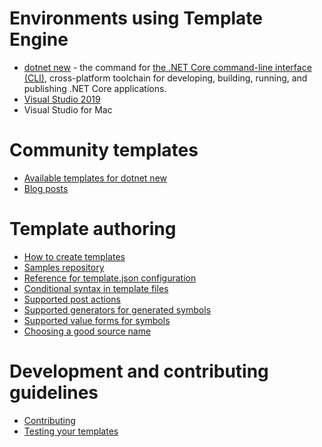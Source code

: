 # Environments using Template Engine
- [dotnet new](https://docs.microsoft.com/dotnet/core/tools/dotnet-new) - the command for [the .NET Core command-line interface (CLI)](https://docs.microsoft.com/dotnet/core/tools/), cross-platform toolchain for developing, building, running, and publishing .NET Core applications.
- [Visual Studio 2019](https://devblogs.microsoft.com/dotnet/net-cli-templates-in-visual-studio) 
- Visual Studio for Mac

# Community templates
- [Available templates for dotnet new](https://github.com/dotnet/templating/wiki/Available-templates-for-dotnet-new)
- [Blog posts](https://github.com/dotnet/templating/wiki/Blog-posts)

# Template authoring
- [How to create templates](https://docs.microsoft.com/dotnet/core/tools/custom-templates)
- [Samples repository](https://github.com/dotnet/dotnet-template-samples)
- [Reference for template.json configuration](https://github.com/dotnet/templating/wiki/Reference-for-template.json)
- [Conditional syntax in template files](https://github.com/dotnet/templating/wiki/Reference-for-comment-syntax)
- [Supported post actions](https://github.com/dotnet/templating/wiki/Post-Action-Registry)
- [Supported generators for generated symbols](https://github.com/dotnet/templating/wiki/Available-Symbols-Generators)
- [Supported value forms for symbols](https://github.com/dotnet/templating/wiki/Runnable-Project-Templates---Value-Forms)
- [Choosing a good source name](https://github.com/dotnet/templating/wiki/Naming-and-default-value-forms)


# Development and contributing guidelines
- [Contributing](https://github.com/dotnet/templating/wiki/Contributing)
- [Testing your templates](https://github.com/dotnet/templating/wiki/Testing-your-templates)